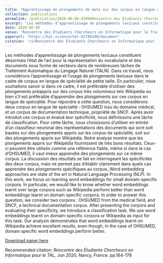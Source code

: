 ```yaml
---
title: "Apprentissage de plongements de mots sur des corpus en langue de spécialité : une étude d’impact"
collection: publications
permalink: /publication/2020-06-08-43990Rencontre des Étudiants Chercheurs en Informatique pour le Traitement Automatique des Langues (RÉCITAL, 22e édition). Volume 3 : Rencontre des Étudiants Chercheurs en Informatique pour le TAL
excerpt: 'Les méthodes d’apprentissage de plongements lexicaux constituent désormais l’état de l’art pour la représentation du vocabulaire et des documents sous forme de vecteurs dans de nombreuses tâches de Traitement Automatique du Langage Naturel (TALN). Dans ce travail\, nous considérons l’apprentissage et l’usage de plongements lexicaux dans le cadre de corpus en langue de spécialité de petite taille. En particulier\, nous souhaitons savoir si dans ce cadre\, il est préférable d’utiliser des plongements préappris sur des corpus très volumineux tels Wikipédia ou bien s’il est préférable d’apprendre des plongements sur ces corpus en langue de spécialité. Pour répondre à cette question\, nous considérons deux corpus en langue de spécialité : OHSUMED issu du domaine médical\, et un corpus de documentation technique\, propriété de SNCF. Après avoir introduit ces corpus et évalué leur spécificité\, nous définissons une tâche de classification. Pour cette tâche\, nous choisissons d’utiliser en entrée d’un classifieur neuronal des représentations des documents qui sont soit basées sur des plongements appris sur les corpus de spécialité\, soit sur des plongements appris sur Wikipédia. Notre analyse montre que les plongements appris sur Wikipédia fournissent de très bons résultats. Ceux-ci peuvent être utilisés comme une référence fiable\, même si dans le cas d’OHSUMED\, il vaut mieux apprendre des plongements sur ce même corpus. La discussion des résultats se fait en interrogeant les spécificités des deux corpus\, mais ne permet pas d’établir clairement dans quels cas apprendre des plongements spécifiques au corpus.,Word embedding approaches are state of the art in Natural Language Processing (NLP). In this work\, we focus on learning word embeddings for small domain-specific corpora. In particular\, we would like to know whether word embeddings learnt over large corpora such as Wikipedia perform better than word embeddings learnt on domain specific corpora. In order to answer this question\, we consider two corpora : OHSUMED from the medical field\, and SNCF\, a technical documentation corpus. After presenting the corpora and evaluating their specificity\, we introduce a classification task. We use word embeddings learnt on domain-specific corpora or Wikipedia as input for this task. Our analysis demonstrates that word embeddings learnt on Wikipedia achieve excellent results\, even though\, in the case of OHSUMED\, domain specific word embeddings perform better.'
date: 2020-06-08
venue: 'Rencontre des Étudiants Chercheurs en Informatique pour le Traitement Automatique des Langues (RÉCITAL, 22e édition). Volume 3 : Rencontre des Étudiants Chercheurs en Informatique pour le TAL'
paperurl: 'https://hal.science/hal-02786198/document'
citation: '<i>Rencontre des Étudiants Chercheurs en Informatique pour le TAL</i>, Jun 2020, Nancy, France. pp.164-178'
---
```

Les méthodes d’apprentissage de plongements lexicaux constituent désormais l’état de l’art pour la représentation du vocabulaire et des documents sous forme de vecteurs dans de nombreuses tâches de Traitement Automatique du Langage Naturel (TALN). Dans ce travail\, nous considérons l’apprentissage et l’usage de plongements lexicaux dans le cadre de corpus en langue de spécialité de petite taille. En particulier\, nous souhaitons savoir si dans ce cadre\, il est préférable d’utiliser des plongements préappris sur des corpus très volumineux tels Wikipédia ou bien s’il est préférable d’apprendre des plongements sur ces corpus en langue de spécialité. Pour répondre à cette question\, nous considérons deux corpus en langue de spécialité : OHSUMED issu du domaine médical\, et un corpus de documentation technique\, propriété de SNCF. Après avoir introduit ces corpus et évalué leur spécificité\, nous définissons une tâche de classification. Pour cette tâche\, nous choisissons d’utiliser en entrée d’un classifieur neuronal des représentations des documents qui sont soit basées sur des plongements appris sur les corpus de spécialité\, soit sur des plongements appris sur Wikipédia. Notre analyse montre que les plongements appris sur Wikipédia fournissent de très bons résultats. Ceux-ci peuvent être utilisés comme une référence fiable\, même si dans le cas d’OHSUMED\, il vaut mieux apprendre des plongements sur ce même corpus. La discussion des résultats se fait en interrogeant les spécificités des deux corpus\, mais ne permet pas d’établir clairement dans quels cas apprendre des plongements spécifiques au corpus.,Word embedding approaches are state of the art in Natural Language Processing (NLP). In this work\, we focus on learning word embeddings for small domain-specific corpora. In particular\, we would like to know whether word embeddings learnt over large corpora such as Wikipedia perform better than word embeddings learnt on domain specific corpora. In order to answer this question\, we consider two corpora : OHSUMED from the medical field\, and SNCF\, a technical documentation corpus. After presenting the corpora and evaluating their specificity\, we introduce a classification task. We use word embeddings learnt on domain-specific corpora or Wikipedia as input for this task. Our analysis demonstrates that word embeddings learnt on Wikipedia achieve excellent results\, even though\, in the case of OHSUMED\, domain specific word embeddings perform better.

[Download paper here](https://hal.science/hal-02786198/document)

Recommended citation: <i>Rencontre des Étudiants Chercheurs en Informatique pour le TAL</i>, Jun 2020, Nancy, France. pp.164-178